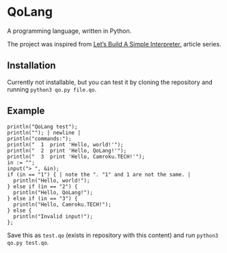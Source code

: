 # QoLang
A programming language, written in Python.

The project was inspired from [Let’s Build A Simple Interpreter.](https://ruslanspivak.com/lsbasi-part1/) article series.

## Installation
Currently not installable, but you can test it by cloning the repository and running `python3 qo.py file.qo`.

## Example
```
println("QoLang test");
println(""); | newline |
println("commands:");
println("  1  print 'Hello, world!'");
println("  2  print 'Hello, QoLang!'");
println("  3  print 'Hello, Camroku.TECH!'");
in := "";
input("> ", &in);
if (in == "1") { | note the ". "1" and 1 are not the same. |
  println("Hello, world!");
} else if (in == "2") {
  println("Hello, QoLang!");
} else if (in == "3") {
  println("Hello, Camroku.TECH!");
} else {
  println("Invalid input!");
};
```

Save this as `test.qo` (exists in repository with this content) and run `python3 qo.py test.qo`.